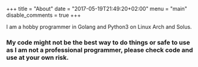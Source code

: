 +++
title = "About"
date = "2017-05-19T21:49:20+02:00"
menu = "main"
disable_comments = true
+++

I am a hobby programmer in Golang and Python3 on Linux Arch and Solus.
### My code might not be the best way to do things or safe to use as I am not a professional programmer, please check code and use at your own risk.